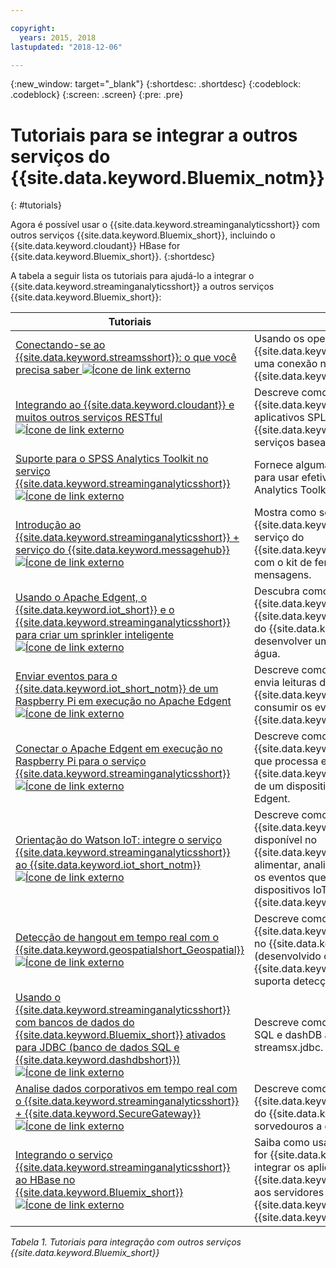```yaml
---

copyright:
  years: 2015, 2018
lastupdated: "2018-12-06"

---
```


<!-- Attribute definitions -->
{:new_window: target="_blank"}
{:shortdesc: .shortdesc}
{:codeblock: .codeblock}
{:screen: .screen}
{:pre: .pre}

# Tutoriais para se integrar a outros serviços do {{site.data.keyword.Bluemix_notm}}
{: #tutorials}


Agora é possível usar o {{site.data.keyword.streaminganalyticsshort}} com outros serviços {{site.data.keyword.Bluemix_short}}, incluindo o {{site.data.keyword.cloudant}} HBase for {{site.data.keyword.Bluemix_short}}.
{:shortdesc}

A tabela a seguir lista os tutoriais para ajudá-lo a integrar o {{site.data.keyword.streaminganalyticsshort}} a outros serviços {{site.data.keyword.Bluemix_short}}:


| Tutoriais | Descrição   |
|----------|--------|
| [Conectando-se ao {{site.data.keyword.streamsshort}}: o que você precisa saber ![Ícone de link externo](../../icons/launch-glyph.svg "Ícone de link externo")](https://ibm.co/2iDHfFt) | Usando os operadores do {{site.data.keyword.streamsshort}} que atendem uma conexão no {{site.data.keyword.streaminganalyticsshort}}  |
| [Integrando ao {{site.data.keyword.cloudant}} e muitos outros serviços RESTful ![Ícone de link externo](../../icons/launch-glyph.svg "Ícone de link externo")](https://developer.ibm.com/streamsdev/docs/integrating-with-cloudant-and-many-other-restful-services/) | Descreve como usar os adaptadores HTTP do {{site.data.keyword.streamsshort}} para integrar aplicativos SPL ao {{site.data.keyword.cloudant}} e a outros serviços baseados em RESTful e na web. |
| [Suporte para o SPSS Analytics Toolkit no serviço {{site.data.keyword.streaminganalyticsshort}} ![Ícone de link externo](../../icons/launch-glyph.svg "Ícone de link externo")](https://developer.ibm.com/streamsdev/docs/spss-in-bluemix-streaming-analytics-service/) | Fornece algumas dicas que são necessárias para usar efetivamente os operadores do SPSS Analytics Toolkit no ambiente de nuvem. |
| [Introdução ao {{site.data.keyword.streaminganalyticsshort}} + serviço do {{site.data.keyword.messagehub}} ![Ícone de link externo](../../icons/launch-glyph.svg "Ícone de link externo")](https://www.ibm.com/blogs/bluemix/2018/04/get-started-streaming-analytics-message-hub/) |  Mostra como se comunicar com o {{site.data.keyword.messagehub}} por meio do serviço do {{site.data.keyword.streaminganalyticsshort}} com o kit de ferramentas do sistema de mensagens. |
| [Usando o Apache Edgent, o {{site.data.keyword.iot_short}} e o {{site.data.keyword.streaminganalyticsshort}} para criar um sprinkler inteligente ![Ícone de link externo](../../icons/launch-glyph.svg "Ícone de link externo")](https://developer.ibm.com/bluemix/2016/06/01/better-analytics-with-apache-quarks/)| Descubra como combinar o Apache Edgent, o {{site.data.keyword.streaminganalyticsshort}}, o {{site.data.keyword.iot_short}} e outros serviços do {{site.data.keyword.Bluemix_short}} para desenvolver uma solução de conservação de água. |
| [Enviar eventos para o {{site.data.keyword.iot_short_notm}} de um Raspberry Pi em execução no Apache Edgent ![Ícone de link externo](../../icons/launch-glyph.svg "Ícone de link externo")](https://ibm.co/2BWqMou)| Descreve como criar um aplicativo Edgent que envia leituras de um sensor para o {{site.data.keyword.iot_short_notm}} e como consumir os eventos de um aplicativo {{site.data.keyword.streamsshort}}.|
| [Conectar o Apache Edgent em execução no Raspberry Pi para o serviço {{site.data.keyword.streaminganalyticsshort}} ![Ícone de link externo](../../icons/launch-glyph.svg "Ícone de link externo")](https://ibm.co/2BWXjec)| Descreve como criar um aplicativo {{site.data.keyword.streaminganalyticsshort}} que processa eventos que são enviados para o {{site.data.keyword.iot_short_notm}} por meio de um dispositivo que executa o Apache Edgent. |
| [Orientação do Watson IoT: integre o serviço {{site.data.keyword.streaminganalyticsshort}} ao {{site.data.keyword.iot_short_notm}} ![Ícone de link externo](../../icons/launch-glyph.svg "Ícone de link externo")](https://developer.ibm.com/recipes/tutorials/integrate-ibm-streaming-analytics-service-with-watson-iot-platform/)| Descreve como usar o serviço do {{site.data.keyword.streaminganalyticsshort}}, disponível no {{site.data.keyword.Bluemix_short}}, para alimentar, analisar e correlacionar rapidamente os eventos que são publicados pelos dispositivos IoT, no {{site.data.keyword.iot_short_notm}}.|
| [Detecção de hangout em tempo real com o {{site.data.keyword.geospatialshort_Geospatial}} ![Ícone de link externo](../../icons/launch-glyph.svg "Ícone de link externo")](https://developer.ibm.com/bluemix/2016/05/27/real-time-hangout-detection/)	| Descreve como o serviço {{site.data.keyword.geospatialshort_Geospatial}} no {{site.data.keyword.Bluemix_short}} (desenvolvido com o {{site.data.keyword.streaminganalyticsshort}}) suporta detecção de hangout em tempo real.|
| [Usando o {{site.data.keyword.streaminganalyticsshort}} com bancos de dados do {{site.data.keyword.Bluemix_short}} ativados para JDBC (banco de dados SQL e {{site.data.keyword.dashdbshort}}) ![Ícone de link externo](../../icons/launch-glyph.svg "Ícone de link externo")](https://developer.ibm.com/bluemix/2016/01/26/streaming-analytics-with-jdbc-enabled-databases/)	| Descreve como integrar-se ao Banco de dados SQL e dashDB ao kit de ferramentas streamsx.jdbc.	|
| [Analise dados corporativos em tempo real com o {{site.data.keyword.streaminganalyticsshort}} + {{site.data.keyword.SecureGateway}} ![Ícone de link externo](../../icons/launch-glyph.svg "Ícone de link externo")](https://developer.ibm.com/streamsdev/docs/connect-streaming-analytics-to-your-enterprise/) | Descreve como conectar um túnel do {{site.data.keyword.SecureGateway}} a origens do {{site.data.keyword.streamsshort}} e sorvedouros a dados em movimento.	|
| [Integrando o serviço {{site.data.keyword.streaminganalyticsshort}} ao HBase no {{site.data.keyword.Bluemix_short}} ![Ícone de link externo](../../icons/launch-glyph.svg "Ícone de link externo")](https://developer.ibm.com/streamsdev/docs/integrating-streams-biginsights-hbase-service-bluemix/)| Saiba como usar o kit de ferramentas do HBase for {{site.data.keyword.Bluemix_short}} para integrar os aplicativos {{site.data.keyword.streaminganalyticsshort}} aos servidores HBase no {{site.data.keyword.bigicloudst}} no {{site.data.keyword.Bluemix_short}}.	|

*Tabela 1. Tutoriais para integração com outros serviços {{site.data.keyword.Bluemix_short}}*
